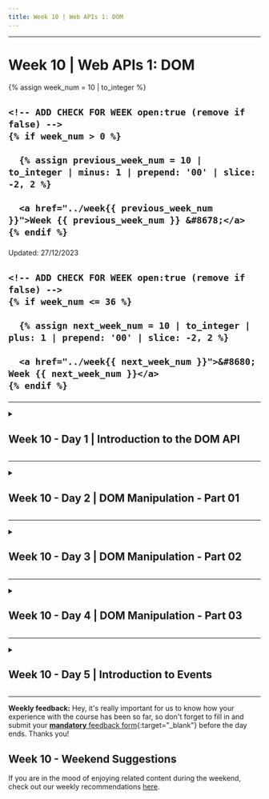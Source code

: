 ```yaml
---
title: Week 10 | Web APIs 1: DOM
---
```


<hr class="mb-0">

<h1 id="{{ Week 10-Web APIs 1: DOM | slugify }}">
  <span class="week-prefix">Week 10 |</span> Web APIs 1: DOM
</h1>

<div class="week-controls">

  {% assign week_num = 10 | to_integer %}

  <h2 class="week-controls__previous_week">

    <!-- ADD CHECK FOR WEEK open:true (remove if false) -->
    {% if week_num > 0 %}

      {% assign previous_week_num = 10 | to_integer | minus: 1 | prepend: '00' | slice: -2, 2 %}

      <a href="../week{{ previous_week_num }}">Week {{ previous_week_num }} &#8678;</a>
    {% endif %}

  </h2>

  <span>Updated: 27/12/2023</span>

  <h2 class="week-controls__next_week">

    <!-- ADD CHECK FOR WEEK open:true (remove if false) -->
    {% if week_num <= 36 %}

      {% assign next_week_num = 10 | to_integer | plus: 1 | prepend: '00' | slice: -2, 2 %}

      <a href="../week{{ next_week_num }}">&#8680; Week {{ next_week_num }}</a>
    {% endif %}

  </h2>

</div>

---

<!-- Week 10 - Day 1 | Introduction to the DOM API -->
<details markdown="1">
  <summary>
    <h2>
      <span class="summary-day">Week 10 - Day 1</span> | Introduction to the DOM API</h2>
  </summary>

### Schedule

  - [Study](#study-plan)
  - [Exercises](#exercises)
  - [Extra Resources](#extra-resources)

### Study Plan

  > "The making of good software takes time.
  > If you try to make it take less time, it will take more time."



  ![](./assets/HTML-to-DOM-Building.gif)

  - [Watch: **HTML vs DOM? Let’s debug them**](https://www.youtube.com/watch?v=J-02VNxE7lE){:target="_blank"} to understand the basic difference between these two very crucial concepts in Web Development and start building an intuition around the Document Object Model (DOM).
    - **Duration:** 5min
    - **Level:** Beginner

  - **Practice time!** Now that you know the difference between HTML and the DOM, and got a first test of working with the DOM using the `DevTools`, it's time to practice those skills and become comfortable with DOM manipulation.
    - Go through this [**document**](https://developer.chrome.com/docs/devtools/dom/){:target="_blank"} and stop at each section to practice the command or tool described in your browser.

  <!-- TODO: Integrate into the curriculum (as a Module?): https://github.com/GoogleChrome/developer.chrome.com/blob/main/site/en/docs/devtools/dom/index.md -->


  <!-- TODO: Convert interactive tutorial steps into progress steps -->



  <!-- TODO: Review + Add Practice -->


  - Watch lessons 1-7* from [**JavaScript DOM Manipulation Mastery: A Comprehensive Guide**](https://www.youtube.com/watch?v=BGkc6dKUZ84){:target="_blank"} and try to replicate as much as you can in your local environment.
    - **Duration:** 65min
    - **Level:** Intermediate

  _*up to `LESSON 8: DOM EVENT BASICS` section, around 01:04:46_

<!-- Summary -->

<!-- Exercises -->

<!-- Extra Resources -->

<!-- Sources and Attributions -->
  
</details>

<hr class="mt-1">

<!-- Week 10 - Day 2 | DOM Manipulation - Part 01 -->
<details markdown="1">
  <summary>
    <h2>
      <span class="summary-day">Week 10 - Day 2</span> | DOM Manipulation - Part 01</h2>
  </summary>

### Schedule

  - [Study](#study-plan-NN)
  - [Exercises](#exercises-NN)
  - [Extra Resources](#extra-resources-NN)

### Study Plan

  **Computer Science mini-lesson: What is "Arity"?**
  
  In computer science, `arity` is the number of arguments taken by a function:
  
  - A `nullary` function takes no arguments: `alert()`
  - A `unary` function takes one argument: `alert(1)`
  - A `binary` function takes two arguments: `alert(1,2)`
  - A `ternary` function takes three arguments: `alert(1,2,3)`
  - An `n-ary` function takes `n` arguments
  
  Source: [Wikipedia](https://en.wikipedia.org/wiki/Arity)

  ---



  [Read: **Document Object Model (DOM) Manipulation - Part 01**](../modules/javascript/web_apis/dom/manipulation/part-01/content/index.md){:target="_blank"}

### Summary

  With the examples above, you have a pretty good understanding of some basic methods that can help us manipulate HTML elements found in a webpage.

### Exercises

  **Simple Manipulation - Part 01**

  Copy the folder `curriculum/week10/exercises/simple_manipulation/` inside folder `user/week10/exercises/day02/` and complete all the challenges found inside the JavaScript file.

  **IMPORTANT:** Make sure to complete all the tasks found in the **daily Progress Sheet** and update the sheet accordingly. Once you've updated the sheet, don't forget to `commit` and `push`. The progress draft sheet for this day is: **/user/week10/progress/progress.draft.w10.d02.csv**

  You should **NEVER** update the `draft` sheets directly, but rather work on a copy of them according to the instructions [found here](../week01/resources/PROGRESS-WORKFLOW.md).


### Extra Resources

  _(Nothing here yet. Feel free to contribute if you've found some useful resources.)_

### Sources and Attributions

  **Content is based on the following sources:**

  - [30 Days Of JavaScript: Document Object Model(DOM)](https://github.com/in-tech-gration/30-Days-Of-JavaScript/blob/master/21_Day_DOM/21_day_dom.md){:target="_blank"} [(Permalink)](https://github.com/in-tech-gration/30-Days-Of-JavaScript/blob/55d8e3dbc0410d64c1dc3ea5915e015a7950cf2a/21_Day_DOM/21_day_dom.md){:target="_blank"}

  Don't forget to star this awesome [repo](https://github.com/Asabeneh/30-Days-Of-JavaScript){:target="_blank"}!
  
</details>

<hr class="mt-1">

<!-- Week 10 - Day 3 | DOM Manipulation - Part 02 -->
<details markdown="1">
  <summary>
    <h2>
      <span class="summary-day">Week 10 - Day 3</span> | DOM Manipulation - Part 02</h2>
  </summary>

### Schedule

  - [Study](#study-plan-NN)
  - [Exercises](#exercises-NN)
  - [Extra Resources](#extra-resources-NN)

### Study Plan

  [Read **Document Object Model (DOM) Manipulation - Part 02**](../modules/javascript/web_apis/dom/manipulation/part-02/content/index.md){:target="_blank"}

### Summary

  🌕 Now,  you are fully charged with a super power, you have completed the most important and challenging part of the challenge and in general JavaScript. You learned DOM and now you have the capability to build and develop applications. Now do some exercises for your brain and for your muscle.

### Exercises

  **Simple Manipulation - Part 02**

  In this exercise, we want you to copy the folder (`simple_manipulation/`) with the files you've submitted for the exercise from Part 01, and complete the task found below:

  > _(if you have not done the previous exercise, now is a good time to do so!)_



  1. Loop through the nodeList and get the text content of each paragraph
  2. Set a text content to paragraph the fourth paragraph,**_Fourth Paragraph_**
  3. Change stye of each paragraph using JavaScript(eg. color, background, border, font-size, font-family)
  4. Select all paragraphs and loop through each element and give the first and third paragraph a color of green, and the second and the fourth paragraph a red color
  5. Set text content, id and class to each paragraph

  **DOM Mini Project**

  Copy the folder `curriculum/week10/exercises/dom_mini_project/` inside folder `user/week10/exercises/day03/` and complete all the challenges found below. Apply all the styles and functionality using JavaScript only.

  1. The year color is changing every 1 second
  2. The date and time background color is changing every on seconds
  3. 'Done' challenges has background green
  4. 'Ongoing' challenges has background yellow
  5. 'Coming' challenges have background red

  The result should be as 

  ![Project 1](./assets/dom_mini_project_challenge.gif)

  **IMPORTANT:** Make sure to complete all the tasks found in the **daily Progress Sheet** and update the sheet accordingly. Once you've updated the sheet, don't forget to `commit` and `push`. The progress draft sheet for this day is: **/user/week10/progress/progress.draft.w10.d03.csv**

  You should **NEVER** update the `draft` sheets directly, but rather work on a copy of them according to the instructions [found here](../week01/resources/PROGRESS-WORKFLOW.md).


### Extra Resources

  _(Nothing here yet. Feel free to contribute if you've found some useful resources.)_

### Sources and Attributions

  **Content is based on the following sources:**

  - [30 Days Of JavaScript: Document Object Model(DOM)](https://github.com/in-tech-gration/30-Days-Of-JavaScript/blob/master/21_Day_DOM/21_day_dom.md){:target="_blank"} [(Permalink)](https://github.com/in-tech-gration/30-Days-Of-JavaScript/blob/55d8e3dbc0410d64c1dc3ea5915e015a7950cf2a/21_Day_DOM/21_day_dom.md){:target="_blank"}

  Don't forget to star this awesome [repo](https://github.com/Asabeneh/30-Days-Of-JavaScript){:target="_blank"}!
  
</details>

<hr class="mt-1">

<!-- Week 10 - Day 4 | DOM Manipulation - Part 03 -->
<details markdown="1">
  <summary>
    <h2>
      <span class="summary-day">Week 10 - Day 4</span> | DOM Manipulation - Part 03</h2>
  </summary>

### Schedule

  - [Study](#study-plan-NN)
  - [Exercises](#exercises-NN)
  - [Extra Resources](#extra-resources-NN)

### Study Plan

  [Read: **Document Object Model (DOM) Manipulation - Part 03**](../modules/javascript/web_apis/dom/manipulation/part-03/content/index.md){:target="_blank"}

### Summary

  Now, you know how to destroy a created DOM element when it is needed. You learned DOM and now you have the capability to build and develop applications. Now do some exercises for your brain and for your muscle.

### Exercises

  **Number Generator**

  Copy the folder `curriculum/week10/exercises/number_generator/` inside folder `user/week10/exercises/day04/` and compete all the challenges found below:

  - Inside the div container with class name `wrapper` on the HTML document, create **dynamically** 102 `div` container, each one containing a number from 0 to 101.
  - Append style to each number as described below:
    - Even numbers background is green
    - Odd numbers background is yellow
    - Prime numbers background is red

  The expected output should be as shown in the image below. 

  ![Number Generator](./assets/number_generators.png)

  **Countries List**

  Copy the folder `curriculum/week10/exercises/countries_list/` inside folder `user/week10/exercises/day04/` and use the countries array provided to display **dynamically** all countries as shown in the image below:

  ![World Countries List](./assets/countries_list.png)

  **Asabeneh's Challenge**

  Copy the folder `curriculum/week10/exercises/asabeneh_challenge/` inside folder `user/week10/exercises/day04/` and use the asabenehChallenges2020 array provided to display **dynamically** its content as show in the image below: 

  ![Challenge Information](./assets/dom_mini_project_challenge_info_day_2.3.gif)

  > Note: The drop down button has been created using [*details*](https://www.w3schools.com/tags/tag_details.asp){:target="_blank"} HTML element.



  **IMPORTANT:** Make sure to complete all the tasks found in the **daily Progress Sheet** and update the sheet accordingly. Once you've updated the sheet, don't forget to `commit` and `push`. The progress draft sheet for this day is: **/user/week10/progress/progress.draft.w10.d04.csv**

  You should **NEVER** update the `draft` sheets directly, but rather work on a copy of them according to the instructions [found here](../week01/resources/PROGRESS-WORKFLOW.md).


### Extra Resources

  _(Nothing here yet. Feel free to contribute if you've found some useful resources.)_

### Sources and Attributions

  **Content is based on the following sources:**

  - [30 Days Of JavaScript: Document Object Model(DOM)](https://github.com/in-tech-gration/30-Days-Of-JavaScript/blob/master/22_Day_Manipulating_DOM_object/22_day_manipulating_DOM_object.md){:target="_blank"} [(Permalink)](https://github.com/in-tech-gration/30-Days-Of-JavaScript/blob/55d8e3dbc0410d64c1dc3ea5915e015a7950cf2a/22_Day_Manipulating_DOM_object/22_day_manipulating_DOM_object.md){:target="_blank"}

  Don't forget to star this awesome [repo](https://github.com/Asabeneh/30-Days-Of-JavaScript){:target="_blank"}!
  
</details>

<hr class="mt-1">

<!-- Week 10 - Day 5 | Introduction to Events -->
<details markdown="1">
  <summary>
    <h2>
      <span class="summary-day">Week 10 - Day 5</span> | Introduction to Events</h2>
  </summary>

### Schedule

  - [Study](#study-plan)
  - [Exercises](#exercises)
  - [Extra Resources](#extra-resources)

### Study Plan

  <!-- TODO: Review + Add Practice -->


  - Watch lessons 8-9* from [**JavaScript DOM Manipulation Mastery: A Comprehensive Guide**](https://youtu.be/BGkc6dKUZ84?t=3887){:target="_blank"} and try to replicate as much as you can in your local environment.
    - **Duration:** 20min
    - **Level:** Intermediate

  _*Starting from `LESSON 8: DOM EVENT BASICS` around 01:04:46 up to the end of the video_

  ---



  - Now Let's use the `study-lenses` tool to study "Just enough DOM":

    - Sync your forked WDX-180 repo with the original repo
    - Download the changes locally by running: `git pull`
    - Run `npm run update:submodules`
    - `lenses2 curriculum/modules/javascript/denepo/inside-javascript/02-just-enough-dom`

<!-- Summary -->

<!-- Exercises -->

<!-- Extra Resources -->

<!-- Sources and Attributions -->
  
</details>


<hr class="mt-1">

**Weekly feedback:** Hey, it's really important for us to know how your experience with the course has been so far, so don't forget to fill in and submit your [**mandatory** feedback form](https://forms.gle/S6Zg3bbS2uuwsSZF9){:target="_blank"} before the day ends. Thanks you!

## Week 10 - Weekend Suggestions

If you are in the mood of enjoying related content during the weekend, check out our weekly recommendations [here](WEEKEND.md).